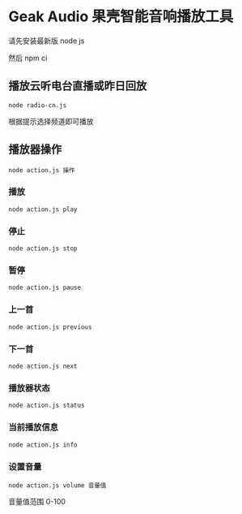 # Geak Audio 果壳智能音响播放工具

请先安装最新版 node js

然后 npm ci

## 播放云听电台直播或昨日回放

`node radio-cn.js`

根据提示选择频道即可播放

## 播放器操作

`node action.js 操作`

### 播放

`node action.js play`

### 停止

`node action.js stop`

### 暂停

`node action.js pause`

### 上一首

`node action.js previous`

### 下一首

`node action.js next`

### 播放器状态

`node action.js status`

### 当前播放信息

`node action.js info`

### 设置音量

`node action.js volume 音量值`

音量值范围 0-100
